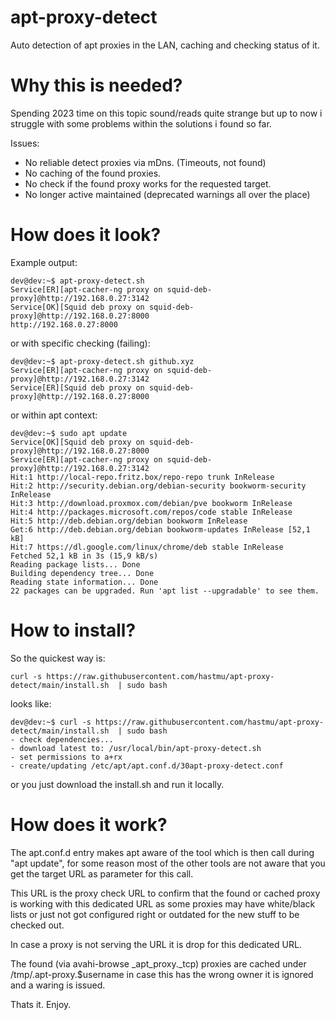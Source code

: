 # apt-proxy-detect
Auto detection of apt proxies in the LAN, caching and checking status of it.

# Why this is needed?
Spending 2023 time on this topic sound/reads quite strange but up to now
i struggle with some problems within the solutions i found so far.

Issues:
* No reliable detect proxies via mDns. (Timeouts, not found)
* No caching of the found proxies.
* No check if the found proxy works for the requested target.
* No longer active maintained (deprecated warnings all over the place)

# How does it look?

Example output:
```
dev@dev:~$ apt-proxy-detect.sh 
Service[ER][apt-cacher-ng proxy on squid-deb-proxy]@http://192.168.0.27:3142 
Service[OK][Squid deb proxy on squid-deb-proxy]@http://192.168.0.27:8000 
http://192.168.0.27:8000
```

or with specific checking (failing):
```
dev@dev:~$ apt-proxy-detect.sh github.xyz
Service[ER][apt-cacher-ng proxy on squid-deb-proxy]@http://192.168.0.27:3142 
Service[ER][Squid deb proxy on squid-deb-proxy]@http://192.168.0.27:8000 
```

or within apt context:
```
dev@dev:~$ sudo apt update
Service[OK][Squid deb proxy on squid-deb-proxy]@http://192.168.0.27:8000 
Service[ER][apt-cacher-ng proxy on squid-deb-proxy]@http://192.168.0.27:3142 
Hit:1 http://local-repo.fritz.box/repo-repo trunk InRelease
Hit:2 http://security.debian.org/debian-security bookworm-security InRelease              
Hit:3 http://download.proxmox.com/debian/pve bookworm InRelease                           
Hit:4 http://packages.microsoft.com/repos/code stable InRelease                           
Hit:5 http://deb.debian.org/debian bookworm InRelease
Get:6 http://deb.debian.org/debian bookworm-updates InRelease [52,1 kB]
Hit:7 https://dl.google.com/linux/chrome/deb stable InRelease
Fetched 52,1 kB in 3s (15,9 kB/s)
Reading package lists... Done
Building dependency tree... Done
Reading state information... Done
22 packages can be upgraded. Run 'apt list --upgradable' to see them.
```

# How to install?

So the quickest way is:
```
curl -s https://raw.githubusercontent.com/hastmu/apt-proxy-detect/main/install.sh  | sudo bash
```

looks like:
```
dev@dev:~$ curl -s https://raw.githubusercontent.com/hastmu/apt-proxy-detect/main/install.sh  | sudo bash
- check dependencies...
- download latest to: /usr/local/bin/apt-proxy-detect.sh
- set permissions to a+rx
- create/updating /etc/apt/apt.conf.d/30apt-proxy-detect.conf

```

or you just download the install.sh and run it locally.

# How does it work?

The apt.conf.d entry makes apt aware of the tool which is then call during "apt update",
for some reason most of the other tools are not aware that you get the target URL as 
parameter for this call.

This URL is the proxy check URL to confirm that the found or cached proxy is working with
this dedicated URL as some proxies may have white/black lists or just not got configured 
right or outdated for the new stuff to be checked out.

In case a proxy is not serving the URL it is drop for this dedicated URL.

The found (via avahi-browse _apt_proxy._tcp) proxies are cached under /tmp/.apt-proxy.$username
in case this has the wrong owner it is ignored and a waring is issued.

Thats it. Enjoy.
